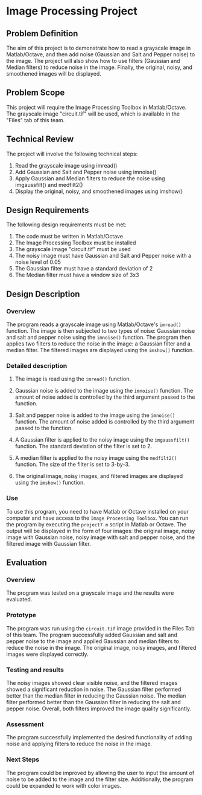# Image Processing Project

## Problem Definition

The aim of this project is to demonstrate how to read a grayscale image in Matlab/Octave, and then add noise (Gaussian and Salt and Pepper noise) to the image. The project will also show how to use filters (Gaussian and Median filters) to reduce noise in the image. Finally, the original, noisy, and smoothened images will be displayed.

## Problem Scope

This project will require the Image Processing Toolbox in Matlab/Octave. The grayscale image "circuit.tif" will be used, which is available in the "Files" tab of this team.

## Technical Review

The project will involve the following technical steps:

1. Read the grayscale image using imread()
2. Add Gaussian and Salt and Pepper noise using imnoise()
3. Apply Gaussian and Median filters to reduce the noise using imgaussfilt() and medfilt2()
4. Display the original, noisy, and smoothened images using imshow()

## Design Requirements

The following design requirements must be met:

1. The code must be written in Matlab/Octave
2. The Image Processing Toolbox must be installed
3. The grayscale image "circuit.tif" must be used
4. The noisy image must have Gaussian and Salt and Pepper noise with a noise level of 0.05
5. The Gaussian filter must have a standard deviation of 2
6. The Median filter must have a window size of 3x3

## Design Description

### Overview

The program reads a grayscale image using Matlab/Octave's `imread()` function. The image is then subjected to two types of noise: Gaussian noise and salt and pepper noise using the `imnoise()` function. The program then applies two filters to reduce the noise in the image: a Gaussian filter and a median filter. The filtered images are displayed using the `imshow()` function.

### Detailed description

1. The image is read using the `imread()` function.

2. Gaussian noise is added to the image using the `imnoise()` function. The amount of noise added is controlled by the third argument passed to the function.

3. Salt and pepper noise is added to the image using the `imnoise()` function. The amount of noise added is controlled by the third argument passed to the function.

4. A Gaussian filter is applied to the noisy image using the `imgaussfilt()` function. The standard deviation of the filter is set to 2.

5. A median filter is applied to the noisy image using the `medfilt2()` function. The size of the filter is set to 3-by-3.

6. The original image, noisy images, and filtered images are displayed using the `imshow()` function.

### Use

To use this program, you need to have Matlab or Octave installed on your computer and have access to the `Image Processing Toolbox`. You can run the program by executing the `project7.m` script in Matlab or Octave. The output will be displayed in the form of four images: the original image, noisy image with Gaussian noise, noisy image with salt and pepper noise, and the filtered image with Gaussian filter.

## Evaluation

### Overview

The program was tested on a grayscale image and the results were evaluated.

### Prototype

The program was run using the `circuit.tif` image provided in the Files Tab of this team. The program successfully added Gaussian and salt and pepper noise to the image and applied Gaussian and median filters to reduce the noise in the image. The original image, noisy images, and filtered images were displayed correctly.

### Testing and results

The noisy images showed clear visible noise, and the filtered images showed a significant reduction in noise. The Gaussian filter performed better than the median filter in reducing the Gaussian noise. The median filter performed better than the Gaussian filter in reducing the salt and pepper noise. Overall, both filters improved the image quality significantly.

### Assessment

The program successfully implemented the desired functionality of adding noise and applying filters to reduce the noise in the image.

### Next Steps

The program could be improved by allowing the user to input the amount of noise to be added to the image and the filter size. Additionally, the program could be expanded to work with color images.
